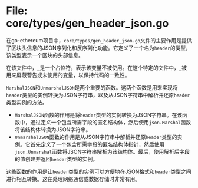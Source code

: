 # File: core/types/gen_header_json.go

在go-ethereum项目中，`core/types/gen_header_json.go`文件的主要作用是提供了区块头信息的JSON序列化和反序列化功能。它定义了一个名为`header`的类型，该类型表示一个区块的头部信息。

在该文件中，`_`是一个占位符，表示该变量不被使用。在这个特定的文件中，`_`被用来屏蔽警告或未使用的变量，以保持代码的一致性。

`MarshalJSON`和`UnmarshalJSON`是两个重要的函数。这两个函数是用来实现将`header`类型的实例转换为JSON字符串，以及从JSON字符串中解析并还原`header`类型实例的方法。

- `MarshalJSON`函数的作用是将`header`类型的实例转换为JSON字符串。在该函数中，通过定义一个包含所需字段的匿名结构体，然后使用`json.Marshal`函数将该结构体转换为JSON字符串。
- `UnmarshalJSON`函数的作用是从JSON字符串中解析并还原`header`类型的实例。它首先定义了一个包含所需字段的匿名结构体指针，然后使用`json.Unmarshal`函数将JSON字符串解析为该结构体。最后，使用解析后字段的值创建并返回`header`类型的实例。

这些函数的作用是让`header`类型的实例可以方便地在JSON格式和`header`类型之间进行相互转换。这在处理网络通信或数据存储时非常有用。

